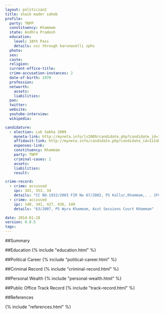 ```yaml
---
layout: politician2
title: shaik mader saheb
profile: 
  party: TNPP
  constituency: Khammam
  state: Andhra Pradesh
  education: 
    level: 10th Pass
    details: ssc through karunavelli zphs
  photo: 
  sex: 
  caste: 
  religion: 
  current-office-title: 
  crime-accusation-instances: 2
  date-of-birth: 1970
  profession: 
  networth: 
    assets: 
    liabilities: 
  pan: 
  twitter: 
  website: 
  youtube-interview: 
  wikipedia: 

candidature: 
  - election: Lok Sabha 2009
    myneta-link: http://myneta.info/ls2009/candidate.php?candidate_id=1114
    affidavit-link: http://myneta.info/candidate.php?candidate_id=1114&scan=original
    expenses-link: 
    constituency: Khammam 
    party: TNPP
    criminal-cases: 2
    assets: 
    liabilities: 
    result:  

crime-record: 
  - crime: accussed
    ipc: 341, 353, 34
    details: "CC NO.1932/2003 FIR No 67/2002, PS Kallur,Khammam,. . JFCM Sathupalli" 
  - crime: accussed
    ipc: 148, 341, 427, 436, 149
    details: "63/2007, PS Wyra Khammam, Asst Sessions Court KHammam" 

date: 2014-01-28
version: 0.0.5
tags: 
---
```

##Summary


##Education
{% include "education.html" %}


##Political Career
{% include "political-career.html" %}


##Criminal Record
{% include "criminal-record.html" %}


##Personal Wealth
{% include "personal-wealth.html" %}


##Public Office Track Record
{% include "track-record.html" %}


##References


{% include "references.html" %}